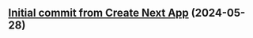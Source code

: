 ## [Initial commit from Create Next App](https://github.com/Rams-123/cloud-demo/commit/4e8ff39a22e78dcf9f3fa364458aa4d08306d337) (2024-05-28)

